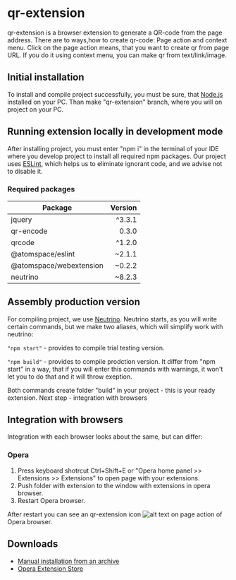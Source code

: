 # qr-extension

qr-extension is a browser extension to generate a QR-code from the page address. There are to ways,how to create qr-code: Page action and context menu. Click on the page action means, that you want to create qr from page URL. If you do it using context menu, you can make qr from text/link/image.

## Initial installation

To install and compile project successfully, you must be sure, that [Node.js](https://nodejs.org/en/) installed on your PC. Than make "qr-extension" branch, where you will on project on your PC.

## Running extension locally in development mode

After installing project, you must enter "npm i" in the terminal of your IDE where you develop project to install all required npm packages. Our project uses [ESLint](https://eslint.org/), which helps us to eliminate ignorant code, and we advise not to disable it.

### Required packages

| Package                 | Version       |
| ------------------------|--------------:|
| jquery                  | ^3.3.1        |
| qr-encode               | 0.3.0         |
| qrcode                  | ^1.2.0        |
| @atomspace/eslint       | ~2.1.1        |
| @atomspace/webextension | ~0.2.2        |
| neutrino                | ~8.2.3        |

## Assembly production version

For compiling project, we use [Neutrino](https://www.npmjs.com/package/neutrino). Neutrino starts, as you will write certain commands, but we make two aliases, which will simplify work with neutrino:

```"npm start"``` - provides to compile trial testing version.


```"npm build"``` - provides to compile prodction version. It differ from "npm start" in a way, that if you will enter this commands with warnings, it won't let you to do that and it will throw exeption.

Both commands create folder "build" in your project - this is your ready extension. Next step - integration with browsers 


## Integration with browsers

Integration with each browser looks about the same, but can differ:

### Opera

1. Press keyboard shotrcut Ctrl+Shift+E or "Opera home panel >> Extensions >> Extensions" to open page with your extensions.
2. Push folder with extension to the window with extensions in opera browser.
3. Restart Opera browser.

After restart you can see an qr-extension icon ![alt text](https://github.com/atomspace/qr-extension/blob/master/src/icons/icon-16.png "qr-extension logo") on page action of Opera browser. 

## Downloads

* [Manual installation from an archive](https://github.com/atomspaceodua/qr-extension/releases/download/v1.0.0/qr-extension-1.0.0.zip)
* [Opera Extension Store](https://addons.opera.com/extensions/details/qr-extension/) 
